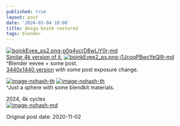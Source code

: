 ```yaml
---
published: true
layout: post
date: '2024-03-04 10:00'
title: Amiga boink restored
tags: blender 
---
```

[![boinkEvee_ps2.png-p0q4ycrD8wLiY0r-md](https://i.imgur.com/Tq4wsQUl.png)](https://i.imgur.com/Tq4wsQU.png)  
[Similar 4k version of it.](https://i.imgur.com/1n0pSiJ.png)
[![boinkEvee2_ps.png-i1JcoqPBwcYeQl9-md](https://i.imgur.com/cMCEfZbl.png)](https://i.imgur.com/cMCEfZb.png)  
^Blender eevee + some post.  
[3440x1440 version](https://i.imgur.com/NNW3x40.png) with some post exposure change.

[![image-nohash-th](https://i.imgur.com/I8uqh82b.png)](https://i.imgur.com/I8uqh82.png)
[![image-nohash-th](https://i.imgur.com/MUUEBOEb.png)](https://i.imgur.com/MUUEBOE.png)  
^Just a sphere with some blendkit materials.

2024, 4k cycles  
[![image-nohash-md](https://i.imgur.com/LEcguSnl.png)](https://i.imgur.com/LEcguSn.png)


Original post date: 2020-11-02
